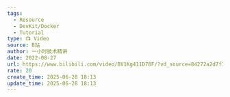 ```yaml
---
tags:
  - Resource
  - DevKit/Docker
  - Tutorial
type: 📺 Video
source: B站
author: 一小时技术精讲
date: 2022-08-27
url: https://www.bilibili.com/video/BV1Kg411D78F/?vd_source=84272a2d7f72158b38778819be5bc6ad
rate: 20
create_time: 2025-06-28 18:13
update_time: 2025-06-28 18:13
---
```

